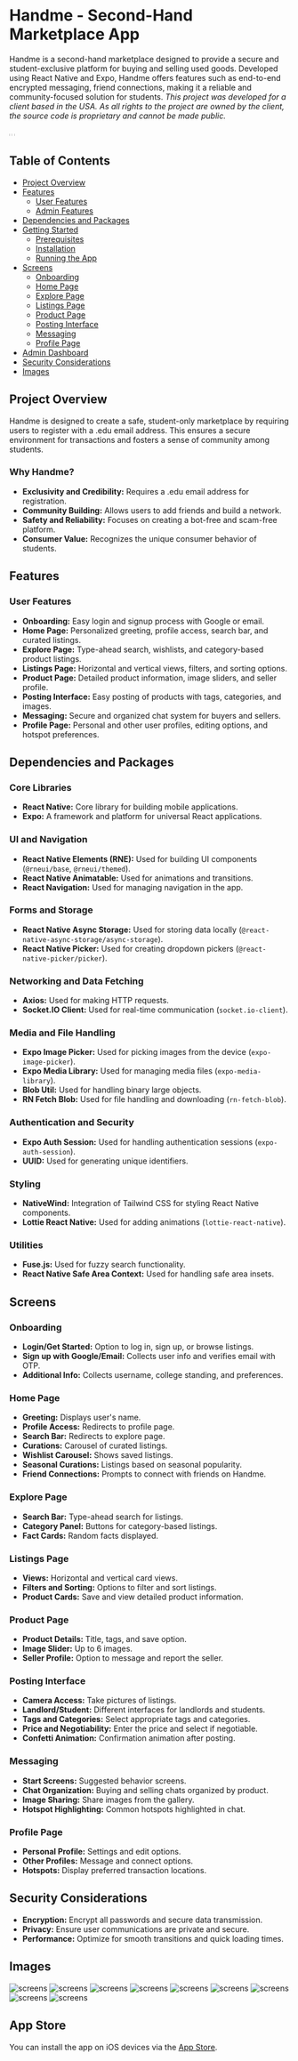 # Handme - Second-Hand Marketplace App

Handme is a second-hand marketplace designed to provide a secure and student-exclusive platform for buying and selling used goods. Developed using React Native and Expo, Handme offers features such as end-to-end encrypted messaging, friend connections, making it a reliable and community-focused solution for students. _This project was developed for a client based in the USA. As all rights to the project are owned by the client, the source code is proprietary and cannot be made public._

<img src="https://res.cloudinary.com/db670bhmc/image/upload/v1716962930/Screenshot_2024-05-29-10-16-15-67_e2470e577e7b8861c2b301eabc35adc8_zijpyf.jpg" style="width:0.1%; height:0.1%;"/>
<img src="https://res.cloudinary.com/db670bhmc/image/upload/v1716962959/Screenshot_2024-05-29-10-16-26-05_e2470e577e7b8861c2b301eabc35adc8_pkg8bb.jpg" style="width:0.1%; height:0.1%;"/>
<img src="https://res.cloudinary.com/db670bhmc/image/upload/v1716962989/Screenshot_2024-05-29-10-16-48-33_e2470e577e7b8861c2b301eabc35adc8_gv3g3s.jpg" style="width:0.1%; height:0.1%; "/>

## Table of Contents

- [Project Overview](#project-overview)
- [Features](#features)
  - [User Features](#user-features)
  - [Admin Features](#admin-features)
- [Dependencies and Packages](#dependencies-and-packages)
- [Getting Started](#getting-started)
  - [Prerequisites](#prerequisites)
  - [Installation](#installation)
  - [Running the App](#running-the-app)
- [Screens](#screens)
  - [Onboarding](#onboarding)
  - [Home Page](#home-page)
  - [Explore Page](#explore-page)
  - [Listings Page](#listings-page)
  - [Product Page](#product-page)
  - [Posting Interface](#posting-interface)
  - [Messaging](#messaging)
  - [Profile Page](#profile-page)
- [Admin Dashboard](#admin-dashboard)
- [Security Considerations](#security-considerations)
- [Images](#images)

## Project Overview

Handme is designed to create a safe, student-only marketplace by requiring users to register with a .edu email address. This ensures a secure environment for transactions and fosters a sense of community among students.

### Why Handme?

- **Exclusivity and Credibility:** Requires a .edu email address for registration.
- **Community Building:** Allows users to add friends and build a network.
- **Safety and Reliability:** Focuses on creating a bot-free and scam-free platform.
- **Consumer Value:** Recognizes the unique consumer behavior of students.

## Features

### User Features

- **Onboarding:** Easy login and signup process with Google or email.
- **Home Page:** Personalized greeting, profile access, search bar, and curated listings.
- **Explore Page:** Type-ahead search, wishlists, and category-based product listings.
- **Listings Page:** Horizontal and vertical views, filters, and sorting options.
- **Product Page:** Detailed product information, image sliders, and seller profile.
- **Posting Interface:** Easy posting of products with tags, categories, and images.
- **Messaging:** Secure and organized chat system for buyers and sellers.
- **Profile Page:** Personal and other user profiles, editing options, and hotspot preferences.

## Dependencies and Packages

### Core Libraries

- **React Native:** Core library for building mobile applications.
- **Expo:** A framework and platform for universal React applications.

### UI and Navigation

- **React Native Elements (RNE):** Used for building UI components (`@rneui/base`, `@rneui/themed`).
- **React Native Animatable:** Used for animations and transitions.
- **React Navigation:** Used for managing navigation in the app.

### Forms and Storage

- **React Native Async Storage:** Used for storing data locally (`@react-native-async-storage/async-storage`).
- **React Native Picker:** Used for creating dropdown pickers (`@react-native-picker/picker`).

### Networking and Data Fetching

- **Axios:** Used for making HTTP requests.
- **Socket.IO Client:** Used for real-time communication (`socket.io-client`).

### Media and File Handling

- **Expo Image Picker:** Used for picking images from the device (`expo-image-picker`).
- **Expo Media Library:** Used for managing media files (`expo-media-library`).
- **Blob Util:** Used for handling binary large objects.
- **RN Fetch Blob:** Used for file handling and downloading (`rn-fetch-blob`).

### Authentication and Security

- **Expo Auth Session:** Used for handling authentication sessions (`expo-auth-session`).
- **UUID:** Used for generating unique identifiers.

### Styling

- **NativeWind:** Integration of Tailwind CSS for styling React Native components.
- **Lottie React Native:** Used for adding animations (`lottie-react-native`).

### Utilities

- **Fuse.js:** Used for fuzzy search functionality.
- **React Native Safe Area Context:** Used for handling safe area insets.

## Screens

### Onboarding

- **Login/Get Started:** Option to log in, sign up, or browse listings.
- **Sign up with Google/Email:** Collects user info and verifies email with OTP.
- **Additional Info:** Collects username, college standing, and preferences.

### Home Page

- **Greeting:** Displays user's name.
- **Profile Access:** Redirects to profile page.
- **Search Bar:** Redirects to explore page.
- **Curations:** Carousel of curated listings.
- **Wishlist Carousel:** Shows saved listings.
- **Seasonal Curations:** Listings based on seasonal popularity.
- **Friend Connections:** Prompts to connect with friends on Handme.

### Explore Page

- **Search Bar:** Type-ahead search for listings.
- **Category Panel:** Buttons for category-based listings.
- **Fact Cards:** Random facts displayed.


### Listings Page

- **Views:** Horizontal and vertical card views.
- **Filters and Sorting:** Options to filter and sort listings.
- **Product Cards:** Save and view detailed product information.

### Product Page

- **Product Details:** Title, tags, and save option.
- **Image Slider:** Up to 6 images.
- **Seller Profile:** Option to message and report the seller.

### Posting Interface

- **Camera Access:** Take pictures of listings.
- **Landlord/Student:** Different interfaces for landlords and students.
- **Tags and Categories:** Select appropriate tags and categories.
- **Price and Negotiability:** Enter the price and select if negotiable.
- **Confetti Animation:** Confirmation animation after posting.

### Messaging

- **Start Screens:** Suggested behavior screens.
- **Chat Organization:** Buying and selling chats organized by product.
- **Image Sharing:** Share images from the gallery.
- **Hotspot Highlighting:** Common hotspots highlighted in chat.

### Profile Page

- **Personal Profile:** Settings and edit options.
- **Other Profiles:** Message and connect options.
- **Hotspots:** Display preferred transaction locations.

## Security Considerations

- **Encryption:** Encrypt all passwords and secure data transmission.
- **Privacy:** Ensure user communications are private and secure.
- **Performance:** Optimize for smooth transitions and quick loading times.

## Images

![screens](https://res.cloudinary.com/db670bhmc/image/upload/v1716960261/lu419tr0fwx672k3alu8.png)
![screens](https://res.cloudinary.com/db670bhmc/image/upload/v1716960259/c4byd2pthyzbicbjhuqw.png)
![screens](https://res.cloudinary.com/db670bhmc/image/upload/v1716960259/kkvpegydkedbl4ha65jy.png)
![screens](https://res.cloudinary.com/db670bhmc/image/upload/v1716960259/tlby8we4ritdqklnoeom.png)
![screens](https://res.cloudinary.com/db670bhmc/image/upload/v1716960261/aj0mxtdc3ipt2b1pgckm.png)
![screens](https://res.cloudinary.com/db670bhmc/image/upload/v1716960259/atoatz4vguvd1ivatzmc.png)
![screens](https://res.cloudinary.com/db670bhmc/image/upload/v1716960259/c4ztkjuf2qriphu9j6ik.png)
![screens](https://res.cloudinary.com/db670bhmc/image/upload/v1716960259/p0nfpzxy6nxechbbywfa.png)
![screens](https://res.cloudinary.com/db670bhmc/image/upload/v1716960259/tr2iu1h3ljrz1xqwe92w.png)

## App Store

You can install the app on iOS devices via the [App Store](https://apps.apple.com/in/app/handme/id6480402318).
